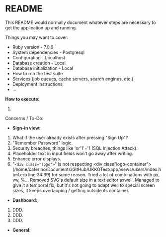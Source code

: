 # README

This README would normally document whatever steps are necessary to get the
application up and running.

Things you may want to cover:

* Ruby version - 7.0.6
* System dependencies - Postgresql
* Configuration - Localhost
* Database creation - Local
* Database initialization - Local
* How to run the test suite
* Services (job queues, cache servers, search engines, etc.)
* Deployment instructions
* ...

**How to execute:**

1.


Concerns / To-Do:

- **Sign-in view:**

1. What if the user already exists after pressing "Sign Up"?
2. "Remember Password" logic.
3. Security breaches, things like 'or'1'='1 (SQL Injection Attack).
4. Placeholder text in input fields won't go away after writing.
5. Enhance error displays.
6. "`<div class="logo">`" is not respecting <div class"logo-container"> (/home/caferino/Documents/GitHub/UKKOTest/app/views/users/index.html.erb line:34:39) for some reason. Tried a lot of combinations with px, vw, %... Removed SVG's default size in a text editor aswell. Managed to give it a temporal fix, but it's not going to adapt well to special screen sizes, it keeps overlapping / getting outside its container.

- **Dashboard:**

1. DDD.
2. DDD.
3. DDD.

* **General:**
